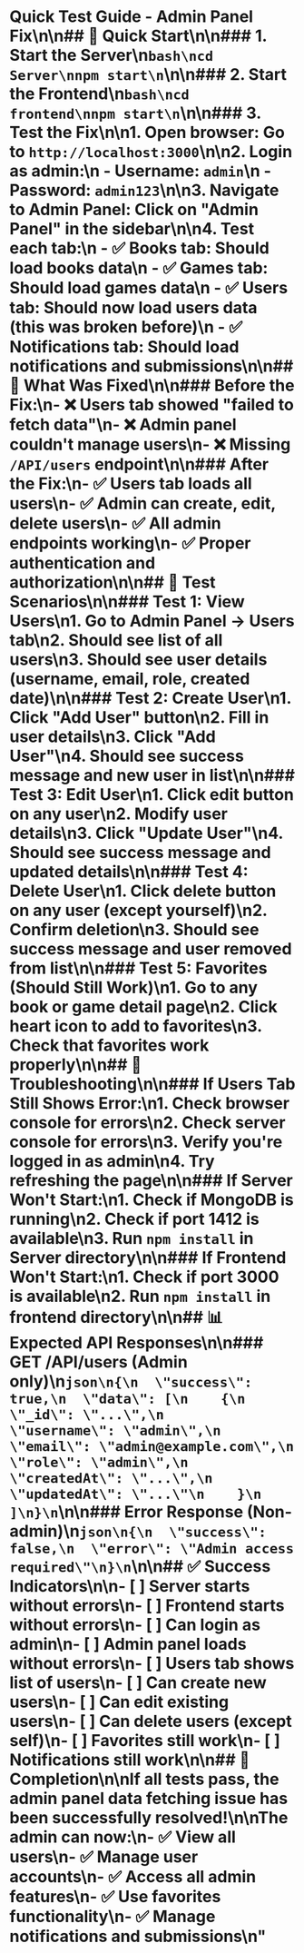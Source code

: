 # Quick Test Guide - Admin Panel Fix\n\n## 🚀 Quick Start\n\n### 1. Start the Server\n```bash\ncd Server\nnpm start\n```\n\n### 2. Start the Frontend\n```bash\ncd frontend\nnpm start\n```\n\n### 3. Test the Fix\n\n1. **Open browser**: Go to `http://localhost:3000`\n\n2. **Login as admin**:\n   - Username: `admin`\n   - Password: `admin123`\n\n3. **Navigate to Admin Panel**: Click on \"Admin Panel\" in the sidebar\n\n4. **Test each tab**:\n   - ✅ **Books tab**: Should load books data\n   - ✅ **Games tab**: Should load games data\n   - ✅ **Users tab**: Should now load users data (this was broken before)\n   - ✅ **Notifications tab**: Should load notifications and submissions\n\n## 🔧 What Was Fixed\n\n### Before the Fix:\n- ❌ Users tab showed \"failed to fetch data\"\n- ❌ Admin panel couldn't manage users\n- ❌ Missing `/API/users` endpoint\n\n### After the Fix:\n- ✅ Users tab loads all users\n- ✅ Admin can create, edit, delete users\n- ✅ All admin endpoints working\n- ✅ Proper authentication and authorization\n\n## 🧪 Test Scenarios\n\n### Test 1: View Users\n1. Go to Admin Panel → Users tab\n2. Should see list of all users\n3. Should see user details (username, email, role, created date)\n\n### Test 2: Create User\n1. Click \"Add User\" button\n2. Fill in user details\n3. Click \"Add User\"\n4. Should see success message and new user in list\n\n### Test 3: Edit User\n1. Click edit button on any user\n2. Modify user details\n3. Click \"Update User\"\n4. Should see success message and updated details\n\n### Test 4: Delete User\n1. Click delete button on any user (except yourself)\n2. Confirm deletion\n3. Should see success message and user removed from list\n\n### Test 5: Favorites (Should Still Work)\n1. Go to any book or game detail page\n2. Click heart icon to add to favorites\n3. Check that favorites work properly\n\n## 🚨 Troubleshooting\n\n### If Users Tab Still Shows Error:\n1. Check browser console for errors\n2. Check server console for errors\n3. Verify you're logged in as admin\n4. Try refreshing the page\n\n### If Server Won't Start:\n1. Check if MongoDB is running\n2. Check if port 1412 is available\n3. Run `npm install` in Server directory\n\n### If Frontend Won't Start:\n1. Check if port 3000 is available\n2. Run `npm install` in frontend directory\n\n## 📊 Expected API Responses\n\n### GET /API/users (Admin only)\n```json\n{\n  \"success\": true,\n  \"data\": [\n    {\n      \"_id\": \"...\",\n      \"username\": \"admin\",\n      \"email\": \"admin@example.com\",\n      \"role\": \"admin\",\n      \"createdAt\": \"...\",\n      \"updatedAt\": \"...\"\n    }\n  ]\n}\n```\n\n### Error Response (Non-admin)\n```json\n{\n  \"success\": false,\n  \"error\": \"Admin access required\"\n}\n```\n\n## ✅ Success Indicators\n\n- [ ] Server starts without errors\n- [ ] Frontend starts without errors\n- [ ] Can login as admin\n- [ ] Admin panel loads without errors\n- [ ] Users tab shows list of users\n- [ ] Can create new users\n- [ ] Can edit existing users\n- [ ] Can delete users (except self)\n- [ ] Favorites still work\n- [ ] Notifications still work\n\n## 🎉 Completion\n\nIf all tests pass, the admin panel data fetching issue has been successfully resolved!\n\nThe admin can now:\n- ✅ View all users\n- ✅ Manage user accounts\n- ✅ Access all admin features\n- ✅ Use favorites functionality\n- ✅ Manage notifications and submissions\n"